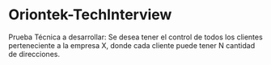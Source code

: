 # Oriontek-TechInterview
Prueba Técnica a desarrollar:  Se desea tener el control de todos los clientes perteneciente a la empresa X, donde cada cliente puede tener N cantidad de direcciones.
